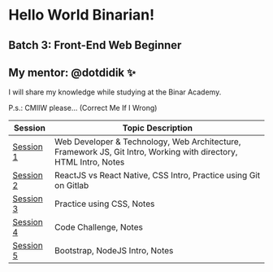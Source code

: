 # Hello World Binarian!

## Batch 3: Front-End Web Beginner
## My mentor: @dotdidik :sparkles:

I will share my knowledge while studying at the Binar Academy.

P.s.: CMIIW please... (Correct Me If I Wrong)


|      Session      | Topic Description |
| ----------------- | ----------------- |
| [Session 1](https://github.com/isumizumi/BinarAcademy/blob/master/SESSION-1.md)    | Web Developer & Technology, Web Architecture, Framework JS, Git Intro, Working with directory, HTML Intro, Notes |
| [Session 2](https://github.com/isumizumi/BinarAcademy/blob/master/SESSION-2.md)    | ReactJS vs React Native, CSS Intro, Practice using Git on Gitlab |
| [Session 3](https://github.com/isumizumi/BinarAcademy/blob/master/SESSION-3.md)    | Practice using CSS, Notes |
| [Session 4](https://github.com/isumizumi/BinarAcademy/blob/master/SESSION-4.md)    | Code Challenge, Notes |
| [Session 5](https://github.com/isumizumi/BinarAcademy/blob/master/SESSION-5.md)    | Bootstrap, NodeJS Intro, Notes |

